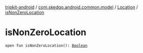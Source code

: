 [tripkit-android](../../index.md) / [com.skedgo.android.common.model](../index.md) / [Location](index.md) / [isNonZeroLocation](./is-non-zero-location.md)

# isNonZeroLocation

`open fun isNonZeroLocation(): `[`Boolean`](https://kotlinlang.org/api/latest/jvm/stdlib/kotlin/-boolean/index.html)